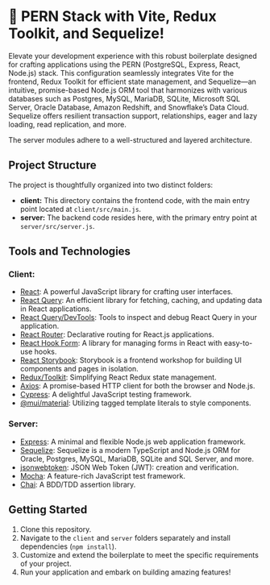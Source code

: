 # 🚀 PERN Stack with Vite, Redux Toolkit, and Sequelize!

Elevate your development experience with this robust boilerplate designed for crafting applications using the PERN (PostgreSQL, Express, React, Node.js) stack. This configuration seamlessly integrates Vite for the frontend, Redux Toolkit for efficient state management, and Sequelize—an intuitive, promise-based Node.js ORM tool that harmonizes with various databases such as Postgres, MySQL, MariaDB, SQLite, Microsoft SQL Server, Oracle Database, Amazon Redshift, and Snowflake’s Data Cloud. Sequelize offers resilient transaction support, relationships, eager and lazy loading, read replication, and more.

The server modules adhere to a well-structured and layered architecture.

## Project Structure

The project is thoughtfully organized into two distinct folders:

- **client:** This directory contains the frontend code, with the main entry point located at `client/src/main.js`.
- **server:** The backend code resides here, with the primary entry point at `server/src/server.js`.

## Tools and Technologies

### Client:

- [React](https://react.dev/): A powerful JavaScript library for crafting user interfaces.
- [React Query](https://tanstack.com/query/latest): An efficient library for fetching, caching, and updating data in React applications.
- [React Query/DevTools](https://tanstack.com/query/v4/docs/react/devtools): Tools to inspect and debug React Query in your application.
- [React Router](https://reactrouter.com/en/main): Declarative routing for React.js applications.
- [React Hook Form](https://react-hook-form.com/): A library for managing forms in React with easy-to-use hooks.
- [React Storybook](https://storybook.js.org/): Storybook is a frontend workshop for building UI components and pages in isolation.
- [Redux/Toolkit](https://redux-toolkit.js.org/): Simplifying React Redux state management.
- [Axios](https://axios-http.com/): A promise-based HTTP client for both the browser and Node.js.
- [Cypress](https://docs.cypress.io/): A delightful JavaScript testing framework.
- [@mui/material](https://mui.com/): Utilizing tagged template literals to style components.

### Server:

- [Express](https://expressjs.com/): A minimal and flexible Node.js web application framework.
- [Sequelize](https://sequelize.org/): Sequelize is a modern TypeScript and Node.js ORM for Oracle, Postgres, MySQL, MariaDB, SQLite and SQL Server, and more.
- [jsonwebtoken](https://www.npmjs.com/package/jsonwebtoken): JSON Web Token (JWT): creation and verification.
- [Mocha](https://mochajs.org/): A feature-rich JavaScript test framework.
- [Chai](https://www.chaijs.com/): A BDD/TDD assertion library.

## Getting Started

1. Clone this repository.
2. Navigate to the `client` and `server` folders separately and install dependencies (`npm install`).
3. Customize and extend the boilerplate to meet the specific requirements of your project.
4. Run your application and embark on building amazing features!